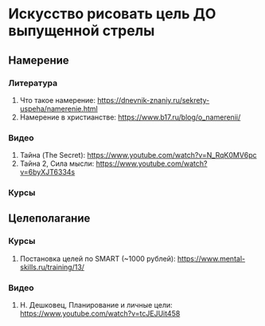 # Искусство рисовать цель ДО выпущенной стрелы

## Намерение

### Литература
1. Что такое намерение: https://dnevnik-znaniy.ru/sekrety-uspeha/namerenie.html
2. Намерение в христианстве: https://www.b17.ru/blog/o_namerenii/

### Видео
1. Тайна (The Secret): https://www.youtube.com/watch?v=N_RqK0MV6pc
2. Тайна 2, Сила мысли: https://www.youtube.com/watch?v=6byXJT6334s

### Курсы

## Целеполагание

### Курсы
1. Постановка целей по SMART (~1000 рублей): https://www.mental-skills.ru/training/13/

### Видео
1. Н. Дешковец, Планирование и личные цели: https://www.youtube.com/watch?v=tcJEJUit458
